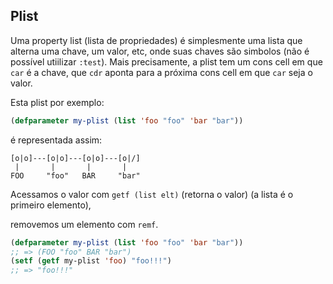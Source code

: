 ## Plist

Uma property list (lista de propriedades) é simplesmente uma lista que alterna
uma chave, um valor, etc, onde suas chaves são simbolos (não é possível utiilizar `:test`).
Mais precisamente, a plist tem um cons cell em que `car` é a chave,
que `cdr` aponta para a próxima cons cell em que `car` seja o valor.

Esta plist por exemplo:

~~~lisp
(defparameter my-plist (list 'foo "foo" 'bar "bar"))
~~~

é representada assim:

```
[o|o]---[o|o]---[o|o]---[o|/]
 |       |       |       |
FOO     "foo"   BAR     "bar"

```

Acessamos o valor com `getf (list elt)` (retorna o valor)
(a lista é o primeiro elemento),

removemos um elemento com `remf`.

~~~lisp
(defparameter my-plist (list 'foo "foo" 'bar "bar"))
;; => (FOO "foo" BAR "bar")
(setf (getf my-plist 'foo) "foo!!!")
;; => "foo!!!"
~~~
